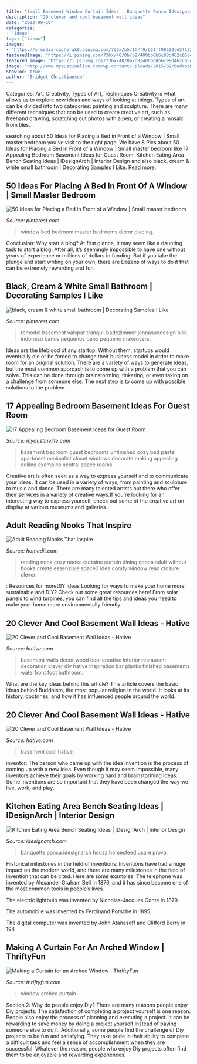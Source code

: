 ```yaml
---
title: "Small Basement Window Curtain Ideas : Banquette Panca Idesignarch Houzz Homesfeed Usare Prova"
description: "20 clever and cool basement wall ideas"
date: "2022-09-10"
categories:
- "ideas"
tags: ["ideas"]
images:
- "https://s-media-cache-ak0.pinimg.com/736x/b5/1f/f9/b51ff98622ce5f12262e55e49b9db334.jpg"
featuredImage: "https://i.pinimg.com/736x/40/0b/b8/400bb8b6c98d462c65d4fcd6cc940500.jpg"
featured_image: "https://i.pinimg.com/736x/40/0b/b8/400bb8b6c98d462c65d4fcd6cc940500.jpg"
image: "http://www.myaustinelite.com/wp-content/uploads/2015/02/bedroom-basement-ideas-with-pastel-wall-and-small-closet.jpg"
ShowToc: true
author: "Bridget Christiansen"
---
```



Categories: Art, Creativity, Types of Art, Techniques
Creativity is what allows us to explore new ideas and ways of looking at things. Types of art can be divided into two categories: painting and sculpture. There are many different techniques that can be used to create creative art, such as freehand drawing, scratching out photos with a pen, or creating a mosaic from tiles.

	

		
searching about 50 Ideas for Placing a Bed in Front of a Window | Small master bedroom you've visit to the right page. We have 8 Pics about 50 Ideas for Placing a Bed in Front of a Window | Small master bedroom like 17 Appealing Bedroom Basement Ideas for Guest Room, Kitchen Eating Area Bench Seating Ideas | iDesignArch | Interior Design and also black, cream &amp; white small bathroom | Decorating Samples I Like. Read more:
		
    
## 50 Ideas For Placing A Bed In Front Of A Window | Small Master Bedroom

<img loading=lazy src="https://i.pinimg.com/736x/40/0b/b8/400bb8b6c98d462c65d4fcd6cc940500.jpg" onerror="this.onerror=null;this.src='https://tse3.mm.bing.net/th?id=OIP.56vUCEgjdnxwDvV45nDMiAHaFg&amp;pid=15.1';" alt="50 Ideas for Placing a Bed in Front of a Window | Small master bedroom">

_Source: pinterest.com_

>window bed bedroom master bedrooms decor placing. 

	

Conclusion: Why start a blog?
At first glance, it may seem like a daunting task to start a blog. After all, it’s seemingly impossible to have one without years of experience or millions of dollars in funding. But if you take the plunge and start writing on your own, there are Dozens of ways to do it that can be extremely rewarding and fun.

    
## Black, Cream &amp; White Small Bathroom | Decorating Samples I Like

<img loading=lazy src="https://s-media-cache-ak0.pinimg.com/736x/b5/1f/f9/b51ff98622ce5f12262e55e49b9db334.jpg" onerror="this.onerror=null;this.src='https://tse2.mm.bing.net/th?id=OIP.ZcMDyB2_Mwuclyfi14qhBwHaLG&amp;pid=15.1';" alt="black, cream &amp; white small bathroom | Decorating Samples I Like">

_Source: pinterest.com_

>remodel basement valspar tranquil badezimmer jennasuedesign bilik indoneso banos pequeños bano pequeno makeovers. 

	

Ideas are the lifeblood of any startup. Without them, startups would eventually die or be forced to change their business model in order to make room for an original solution. There are a variety of ways to generate ideas, but the most common approach is to come up with a problem that you can solve. This can be done through brainstorming, tinkering, or even taking on a challenge from someone else. The next step is to come up with possible solutions to the problem.

    
## 17 Appealing Bedroom Basement Ideas For Guest Room

<img loading=lazy src="http://www.myaustinelite.com/wp-content/uploads/2015/02/bedroom-basement-ideas-with-pastel-wall-and-small-closet.jpg" onerror="this.onerror=null;this.src='https://tse1.mm.bing.net/th?id=OIP.XOAx5svmllpvK9xGWVmjZQHaFj&amp;pid=15.1';" alt="17 Appealing Bedroom Basement Ideas for Guest Room">

_Source: myaustinelite.com_

>basement bedroom guest bedrooms unfinished cozy bed pastel apartment minimalist closet windows decorate making appealing ceiling examples neutral space rooms. 

	

Creative art is often seen as a way to express yourself and to communicate your ideas. It can be used in a variety of ways, from painting and sculpture to music and dance. There are many talented artists out there who offer their services in a variety of creative ways.If you're looking for an interesting way to express yourself, check out some of the creative art on display at various museums and galleries.

    
## Adult Reading Nooks That Inspire

<img loading=lazy src="http://cdn.homedit.com/wp-content/uploads/2014/12/curtain-closure.jpg" onerror="this.onerror=null;this.src='https://tse3.mm.bing.net/th?id=OIP.zXPK9Af6ysXVAIgDIzN8awHaLH&amp;pid=15.1';" alt="Adult Reading Nooks That Inspire">

_Source: homedit.com_

>reading nook cozy nooks curtains curtain dining space adult without books create essenziale space3 idea comfy window read closure clever. 

	

: Resources for moreDIY ideas
Looking for ways to make your home more sustainable and DIY? Check out some great resources here! From solar panels to wind turbines, you can find all the tips and ideas you need to make your home more environmentally friendly.

    
## 20 Clever And Cool Basement Wall Ideas - Hative

<img loading=lazy src="https://hative.com/wp-content/uploads/2014/05/basement-wall-ideas/10-basement-wall-decoration.jpg" onerror="this.onerror=null;this.src='https://tse1.mm.bing.net/th?id=OIP.sJo5qmOOdSfmNC45DUrk6QHaFj&amp;pid=15.1';" alt="20 Clever and Cool Basement Wall Ideas - Hative">

_Source: hative.com_

>basement walls decor wood cool creative interior restaurant decoration clever diy hative inspiration bar planks finished basements waterfront foot bathroom. 

	

What are the key ideas behind this article?
This article covers the basic ideas behind Buddhism, the most popular religion in the world. It looks at its history, doctrines, and how it has influenced people around the world.

    
## 20 Clever And Cool Basement Wall Ideas - Hative

<img loading=lazy src="https://hative.com/wp-content/uploads/2014/05/basement-wall-ideas/14-cool-basement-wall.jpg" onerror="this.onerror=null;this.src='https://tse2.mm.bing.net/th?id=OIP.Zu_IihuqAV17VjEmXT2JCgHaJ4&amp;pid=15.1';" alt="20 Clever and Cool Basement Wall Ideas - Hative">

_Source: hative.com_

>basement cool hative. 

	

inventor: The person who came up with the idea
Invention is the process of coming up with a new idea. Even though it may seem impossible, many inventors achieve their goals by working hard and brainstorming ideas. Some inventions are so important that they have been changed the way we live, work, and play.

    
## Kitchen Eating Area Bench Seating Ideas | IDesignArch | Interior Design

<img loading=lazy src="https://www.idesignarch.com/wp-content/uploads/Kitchen-Bench-Seating-Ideas_8.jpg" onerror="this.onerror=null;this.src='https://tse4.mm.bing.net/th?id=OIP.Ti7eAF9qtKxf-H3s9y6HzAHaJ4&amp;pid=15.1';" alt="Kitchen Eating Area Bench Seating Ideas | iDesignArch | Interior Design">

_Source: idesignarch.com_

>banquette panca idesignarch houzz homesfeed usare prova. 

	

Historical milestones in the field of inventions:
Inventions have had a huge impact on the modern world, and there are many milestones in the field of invention that can be cited. Here are some examples:
The telephone was invented by Alexander Graham Bell in 1876, and it has since become one of the most common tools in people’s lives.

The electric lightbulb was invented by Nicholas-Jacques Conte in 1879.

The automobile was invented by Ferdinand Porsche in 1895. 

The digital computer was invented by John Atanasoff and Clifford Berry in 194
    
## Making A Curtain For An Arched Window | ThriftyFun

<img loading=lazy src="https://img.thrfun.com/img/076/920/arched_window_l1.jpg" onerror="this.onerror=null;this.src='https://tse4.mm.bing.net/th?id=OIP.FNFtKrVs8iY0ytAhBA6mqQHaK-&amp;pid=15.1';" alt="Making a Curtain for an Arched Window | ThriftyFun">

_Source: thriftyfun.com_

>window arched curtain. 

	

Section 2: Why do people enjoy Diy?
There are many reasons people enjoy Diy projects. The satisfaction of completing a project yourself is one reason. People also enjoy the process of planning and executing a project. It can be rewarding to save money by doing a project yourself instead of paying someone else to do it. Additionally, some people find the challenge of Diy projects to be fun and satisfying. They take pride in their ability to complete a difficult task and feel a sense of accomplishment when they are successful. Whatever the reason, people who enjoy Diy projects often find them to be enjoyable and rewarding experiences.


